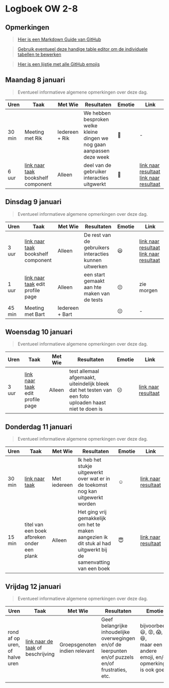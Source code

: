 # Logboek OW 2-8

## Opmerkingen

> [Hier is een Markdown Guide van GitHub](https://guides.github.com/features/mastering-markdown/)

> [Gebruik eventueel deze handige table editor om de individuele tabellen te bewerken](https://www.tablesgenerator.com/markdown_tables)

> [Hier is een lijstje met alle GitHub emojis](https://github.com/ikatyang/emoji-cheat-sheet/blob/master/README.md)

## Maandag 8 januari

> Eventueel informatieve algemene opmerkingen over deze dag.

| Uren | Taak  | Met Wie | Resultaten | Emotie | Link |
|---|---|---|---|---|---|
| 30 min | Meeting met Rik | Iedereen + Rik | We hebben besproken welke kleine dingen we nog gaan aanpassen deze week | :hugs: | - |
| 6 uur | [link naar taak](https://github.com/HANICA-DWA/project-sep23-klipspringer/issues/299) bookshelf component | Alleen | deel van de gebruiker interacties uitgwerkt | :woozy_face: | [link naar resultaat](https://github.com/HANICA-DWA/project-sep23-klipspringer/commit/96d4f85c2d0f45a6f01df5c7c1087a7d58d03907) [link naar resultaat](https://github.com/HANICA-DWA/project-sep23-klipspringer/commit/fda91efe1afc0a3ff2e6a8cbe9af084417083f79) |


## Dinsdag 9 januari

> Eventueel informatieve algemene opmerkingen over deze dag.

| Uren | Taak  | Met Wie | Resultaten | Emotie | Link |
|---|---|---|---|---|---|
| 3 uur | [link naar taak](https://github.com/HANICA-DWA/project-sep23-klipspringer/issues/299) bookshelf component | Alleen | De rest van de gebruikers interacties kunnen uitwerken | :smiley: | [link naar resultaat](https://github.com/HANICA-DWA/project-sep23-klipspringer/commit/dd3cd5d593c2216f31e6287428bf97278d3ffff4) [link naar resultaat](https://github.com/HANICA-DWA/project-sep23-klipspringer/commit/7a318d5ee70f755ea77a939d793ea1fc926e11d0) |
| 1 uur | [link naar taak](https://github.com/HANICA-DWA/project-sep23-klipspringer/issues/299) edit profile page | Alleen | een start gemaakt aan hte maken van de tests | :neutral_face: | zie morgen |
| 45 min | Meeting met Bart | Iedereen + Bart |  | :neutral_face: | - |

## Woensdag 10 januari

> Eventueel informatieve algemene opmerkingen over deze dag.

| Uren | Taak  | Met Wie | Resultaten | Emotie | Link |
|---|---|---|---|---|---|
| 3 uur | [link naar taak](https://github.com/HANICA-DWA/project-sep23-klipspringer/issues/299) edit profile page | Alleen | test allemaal afgemaakt, uiteindelijk bleek dat het testen van een foto uploaden haast niet te doen is | :frowning_face: | [link naar resultaat](https://github.com/HANICA-DWA/project-sep23-klipspringer/commit/9da0ee42715d03fa2e715093f62eeb7554973308) |

## Donderdag 11 januari

> Eventueel informatieve algemene opmerkingen over deze dag.

| Uren | Taak  | Met Wie | Resultaten | Emotie | Link |
|---|---|---|---|---|---|
| 30 min | [link naar taak](https://github.com/HANICA-DWA/project-sep23-klipspringer/issues/300) | Met iedereen | Ik heb het stukje uitgewerkt over wat er in de toekomst nog kan uitgewerkt worden | :relaxed: | [link naar resultaat](https://github.com/HANICA-DWA/project-sep23-klipspringer/commit/07ea2728a7492355561d24b5384d1e3126c9c72d) |
| 15 min | titel van een boek afbreken onder een plank | Alleen | Het ging vrij gemakkelijk om het te maken aangezien ik dit stuk al had uitgwerkt bij de samenvatting van een boek | :innocent: | [link naar resultaat](https://github.com/HANICA-DWA/project-sep23-klipspringer/commit/6a72a3c425a94a871224b5bf1a53e43ad761823a) |

## Vrijdag 12 januari

> Eventueel informatieve algemene opmerkingen over deze dag.

| Uren | Taak  | Met Wie | Resultaten | Emotie | Link |
|---|---|---|---|---|---|
| rond af op uren, of halve uren | [link naar de taak](https://github.com/link-naar-de-taak) of beschrijving | Groepsgenoten indien relevant | Geef belangrijke inhoudelijke overwegingen en/of de leerpunten en/of puzzels en/of frustraties, etc.  |bijvoorbeeld <br />:smiley:, :rage:, :scream:, of :satisfied:, <br />maar een andere emoji, en/of opmerking is ook goed | [link naar de resultaten](https://github.com/link-naar-de-commit) |
| | | | | | |
